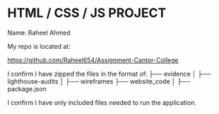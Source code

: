 # HTML / CSS / JS PROJECT

Name: Raheel Ahmed

My repo is located at:

https://github.com/Raheel654/Assignment-Cantor-College

I confirm I have zipped the files in the format of:
├── evidence
│ ├── lighthouse-audits
│ ├── wireframes
├── website_code
│ ├── package.json

I confirm I have only included files needed to run the application.


